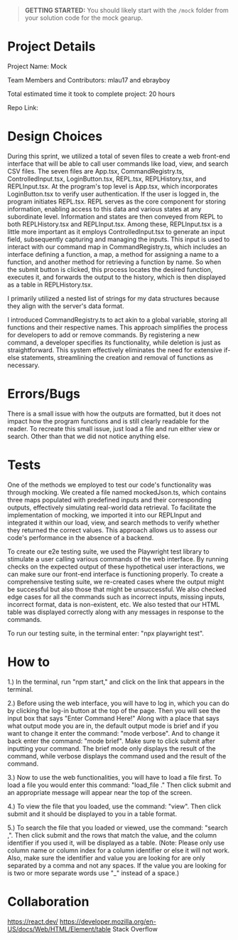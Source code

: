 > **GETTING STARTED:** You should likely start with the `/mock` folder from your solution code for the mock gearup.

# Project Details
Project Name: Mock

Team Members and Contributors: mlau17 and ebrayboy

Total estimated time it took to complete project: 20 hours

Repo Link: 

# Design Choices
During this sprint, we utilized a total of seven files to create a web front-end interface that will be able to call user commands like load, view, and search CSV files. The seven files are App.tsx, CommandRegistry.ts, ControlledInput.tsx, LoginButton.tsx, REPL.tsx, REPLHistory.tsx, and REPLInput.tsx. At the program's top level is App.tsx, which incorporates LoginButton.tsx to verify user authentication. If the user is logged in, the program initiates REPL.tsx. REPL serves as the core component for storing information, enabling access to this data and various states at any subordinate level. Information and states are then conveyed from REPL to both REPLHistory.tsx and REPLInput.tsx. Among these, REPLInput.tsx is a little more important as it employs ControlledInput.tsx to generate an input field, subsequently capturing and managing the inputs. This input is used to interact with our command map in CommandRegistry.ts, which includes an interface defining a function, a map, a method for assigning a name to a function, and another method for retrieving a function by name. So when the submit button is clicked, this process locates the desired function, executes it, and forwards the output to the history, which is then displayed as a table in REPLHistory.tsx.

I primarily utilized a nested list of strings for my data structures because they align with the server's data format.

I introduced CommandRegistry.ts to act akin to a global variable, storing all functions and their respective names. This approach simplifies the process for developers to add or remove commands. By registering a new command, a developer specifies its functionality, while deletion is just as straightforward. This system effectively eliminates the need for extensive if-else statements, streamlining the creation and removal of functions as necessary. 

# Errors/Bugs
There is a small issue with how the outputs are formatted, but it does not impact how the program functions and is still clearly readable for the reader. To recreate this small issue, just load a file and run either view or search. Other than that we did not notice anything else.

# Tests
One of the methods we employed to test our code's functionality was through mocking. We created a file named mockedJson.ts, which contains three maps populated with predefined inputs and their corresponding outputs, effectively simulating real-world data retrieval. To facilitate the implementation of mocking, we imported it into our REPLInput and integrated it within our load, view, and search methods to verify whether they returned the correct values. This approach allows us to assess our code's performance in the absence of a backend.

To create our e2e testing suite, we used the Playwright test library to stimulate a user calling various commands of the web interface. By running checks on the expected output of these hypothetical user interactions, we can make sure our front-end interface is functioning properly. To create a comprehensive testing suite, we re-created cases where the output might be successful but also those that might be unsuccessful. We also checked edge cases for all the commands such as incorrect inputs, missing inputs, incorrect format, data is non-existent, etc. We also tested that our HTML table was displayed correctly along with any messages in response to the commands.

To run our testing suite, in the terminal enter: "npx playwright test".

# How to
1.) In the terminal, run "npm start," and click on the link that appears in the terminal.

2.) Before using the web interface, you will have to log in, which you can do by clicking the log-in button at the top of the page. Then you will see the input box that says "Enter Command Here!" Along with a place that says what output mode you are in, the default output mode is brief and if you want to change it enter the command: "mode verbose". And to change it back enter the command: "mode brief". Make sure to click submit after inputting your command. The brief mode only displays the result of the command, while verbose displays the command used and the result of the command.

3.) Now to use the web functionalities, you will have to load a file first. To load a file you would enter this command: "load_file <file-path>." Then click submit and an appropriate message will appear near the top of the screen. 

4.) To view the file that you loaded, use the command: "view". Then click submit and it should be displayed to you in a table format. 

5.) To search the file that you loaded or viewed, use the command: "search <column identifier>,<value>". Then click submit and the rows that match the value, and the column identifier if you used it, will be displayed as a table. (Note: Please only use column name or column index for a column identifier or else it will not work. Also, make sure the identifier and value you are looking for are only separated by a comma and not any spaces. If the value you are looking for is two or more separate words use "_" instead of a space.)

# Collaboration
https://react.dev/
https://developer.mozilla.org/en-US/docs/Web/HTML/Element/table
Stack Overflow
